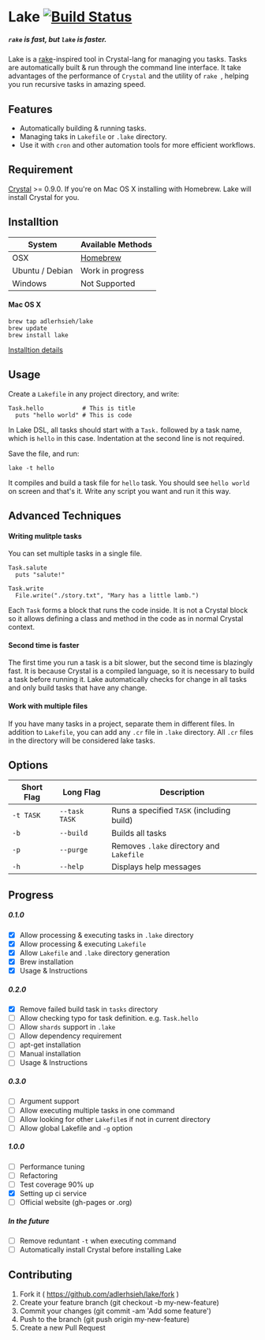 # Lake [![Build Status](https://travis-ci.org/adlerhsieh/lake.svg?branch=master)](https://travis-ci.org/adlerhsieh/lake)

##### `rake` is fast, but `lake` is faster.

Lake is a [rake](http://rake.rubyforge.org/)-inspired tool in Crystal-lang for managing you tasks. Tasks are automatically built & run through the command line interface. It take advantages of the performance of `Crystal` and the utility of `rake `, helping you run recursive tasks in amazing speed.

## Features

- Automatically building & running tasks.
- Managing taks in `Lakefile` or `.lake` directory.
- Use it with `cron` and other automation tools for more efficient workflows.

## Requirement

[Crystal](https://github.com/manastech/crystal) >= 0.9.0. If you're on Mac OS X installing with Homebrew. Lake will install Crystal for you.

## Installtion

| System         |  Available Methods  |
| --------       | ------------------- |
| OSX            | [Homebrew](https://github.com/adlerhsieh/lake#mac-os-x) |
| Ubuntu / Debian | Work in progress    |
| Windows        | Not Supported       |

#### Mac OS X

```
brew tap adlerhsieh/lake
brew update
brew install lake
```

[Installtion details](https://github.com/adlerhsieh/homebrew-lake)

## Usage

Create a `Lakefile` in any project directory, and write:

```crystal
Task.hello           # This is title
  puts "hello world" # This is code
```

In Lake DSL, all tasks should start with a `Task.` followed by a task name, which is `hello` in this case. Indentation at the second line is not required.

Save the file, and run:

```
lake -t hello
```

It compiles and build a task file for `hello` task. You should see `hello world` on screen and that's it. Write any script you want and run it this way.

## Advanced Techniques

#### Writing mulitple tasks

You can set multiple tasks in a single file.

```crystal
Task.salute
  puts "salute!"

Task.write
  File.write("./story.txt", "Mary has a little lamb.")
```

Each `Task` forms a block that runs the code inside. It is not a Crystal block so it allows defining a class and method in the code as in normal Crystal context.

#### Second time is faster

The first time you run a task is a bit slower, but the second time is blazingly fast. It is because Crystal is a compiled language, so it is necessary to build a task before running it. Lake automatically checks for change in all tasks and only build tasks that have any change. 

#### Work with multiple files

If you have many tasks in a project, separate them in different files. In addition to `Lakefile`, you can add any `.cr` file in `.lake` directory. All `.cr` files in the directory will be considered lake tasks.

## Options

| Short Flag | Long Flag   | Description
|----------- |-------------|----------- |
|`-t TASK`   |`--task TASK`| Runs a specified `TASK` (including build) |
|`-b`        |`--build`    | Builds all tasks |
|`-p`        |`--purge`    | Removes `.lake` directory and `Lakefile` |
|`-h`        |`--help`     | Displays help messages |

## Progress

##### 0.1.0
- [x] Allow processing & executing tasks in `.lake` directory
- [x] Allow processing & executing `Lakefile`
- [x] Allow `Lakefile` and `.lake` directory generation
- [x] Brew installation
- [x] Usage & Instructions

##### 0.2.0
- [x] Remove failed build task in `tasks` directory
- [ ] Allow checking typo for task definition. e.g. `Task.hello`
- [ ] Allow `shards` support in `.lake`
- [ ] Allow dependency requirement
- [ ] apt-get installation
- [ ] Manual installation
- [ ] Usage & Instructions

##### 0.3.0
- [ ] Argument support
- [ ] Allow executing multiple tasks in one command
- [ ] Allow looking for other `Lakefile`s if not in current directory
- [ ] Allow global Lakefile and `-g` option

##### 1.0.0
- [ ] Performance tuning
- [ ] Refactoring
- [ ] Test coverage 90% up
- [x] Setting up ci service
- [ ] Official website (gh-pages or .org)

##### In the future
- [ ] Remove reduntant `-t` when executing command
- [ ] Automatically install Crystal before installing Lake

## Contributing

1. Fork it ( https://github.com/adlerhsieh/lake/fork )
2. Create your feature branch (git checkout -b my-new-feature)
3. Commit your changes (git commit -am 'Add some feature')
4. Push to the branch (git push origin my-new-feature)
5. Create a new Pull Request
